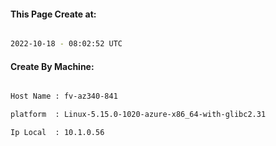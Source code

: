 
   
#### This Page Create at:

```bash

2022-10-18 - 08:02:52 UTC

```

#### Create By Machine:

```bash

Host Name : fv-az340-841

platform  : Linux-5.15.0-1020-azure-x86_64-with-glibc2.31

Ip Local  : 10.1.0.56

```

